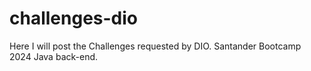# challenges-dio
Here I will post the Challenges requested by DIO. Santander Bootcamp 2024 Java back-end.
